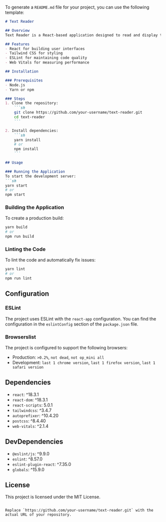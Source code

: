 To generate a `README.md` file for your project, you can use the following template:

```markdown
# Text Reader

## Overview
Text Reader is a React-based application designed to read and display text content. This project uses Tailwind CSS for styling and ESLint for code linting.

## Features
- React for building user interfaces
- Tailwind CSS for styling
- ESLint for maintaining code quality
- Web Vitals for measuring performance

## Installation

### Prerequisites
- Node.js
- Yarn or npm

### Steps
1. Clone the repository:
    ```sh
    git clone https://github.com/your-username/text-reader.git
    cd text-reader
    ```

2. Install dependencies:
    ```sh
    yarn install
    # or
    npm install
    ```

## Usage

### Running the Application
To start the development server:
```sh
yarn start
# or
npm start
```

### Building the Application
To create a production build:
```sh
yarn build
# or
npm run build
```

### Linting the Code
To lint the code and automatically fix issues:
```sh
yarn lint
# or
npm run lint
```

## Configuration

### ESLint
The project uses ESLint with the `react-app` configuration. You can find the configuration in the `eslintConfig` section of the `package.json` file.

### Browserslist
The project is configured to support the following browsers:
- Production: `>0.2%`, `not dead`, `not op_mini all`
- Development: `last 1 chrome version`, `last 1 firefox version`, `last 1 safari version`

## Dependencies
- `react`: ^18.3.1
- `react-dom`: ^18.3.1
- `react-scripts`: 5.0.1
- `tailwindcss`: ^3.4.7
- `autoprefixer`: ^10.4.20
- `postcss`: ^8.4.40
- `web-vitals`: ^2.1.4

## DevDependencies
- `@eslint/js`: ^9.9.0
- `eslint`: ^8.57.0
- `eslint-plugin-react`: ^7.35.0
- `globals`: ^15.9.0

## License
This project is licensed under the MIT License.
```

Replace `https://github.com/your-username/text-reader.git` with the actual URL of your repository.
